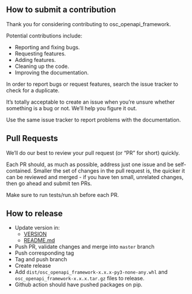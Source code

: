 ## How to submit a contribution

Thank you for considering contributing to osc_openapi_framework.

Potential contributions include:

- Reporting and fixing bugs.
- Requesting features.
- Adding features.
- Cleaning up the code.
- Improving the documentation.

In order to report bugs or request features, search the issue tracker to check for a duplicate.

It’s totally acceptable to create an issue when you’re unsure whether
something is a bug or not. We’ll help you figure it out.

Use the same issue tracker to report problems with the documentation.

## Pull Requests

We’ll do our best to review your pull request (or “PR” for short) quickly.

Each PR should, as much as possible, address just one issue and be self-contained. 
Smaller the set of changes in the pull request is, the quicker it can be reviewed and 
merged - if you have ten small, unrelated changes, then go ahead and submit ten PRs.

Make sure to run tests/run.sh before each PR.

## How to release

- Update version in:
  - [VERSION](VERSION)
  - [README.md](README.md)
- Push PR, validate changes and merge into `master` branch
- Push corresponding tag
- Tag and push branch
- Create release
- Add `dist/osc_openapi_framework-x.x.x-py3-none-any.whl` and `osc_openapi_framework-x.x.x.tar.gz` files to release.
- Github action should have pushed packages on pip.
